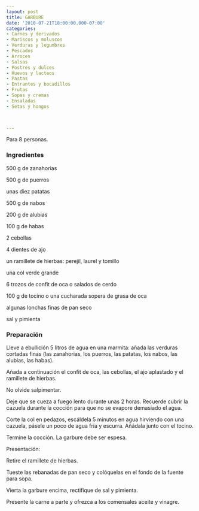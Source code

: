 ```yaml
---
layout: post
title: GARBURE
date: '2010-07-21T18:00:00.000-07:00'
categories:
- Carnes y derivados
- Mariscos y moluscos
- Verduras y legumbres
- Pescados
- Arroces
- Salsas
- Postres y dulces
- Huevos y lacteos
- Pastas
- Entrantes y bocadillos
- Frutas
- Sopas y cremas
- Ensaladas
- Setas y hongos
 


---
```


Para 8 personas.

<h3>Ingredientes</h3>

500 g de zanahorias

500 g de puerros

unas diez patatas

500 g de nabos

200 g de alubias

100 g de habas

2 cebollas

4 dientes de ajo

un ramillete de hierbas: perejil, laurel y tomillo

una col verde grande

6 trozos de confit de oca o salados de cerdo

100 g de tocino o una cucharada sopera de grasa de oca

algunas lonchas finas de pan seco

sal y pimienta

<h3>Preparación</h3>

Lleve a ebullición 5 litros de agua en una marmita: añada las verduras cortadas finas (las zanahorias, los puerros, las patatas, los nabos, las alubias, las habas).

Añada a continuación el confit de oca, las cebollas, el ajo aplastado y el ramillete de hierbas.

No olvide salpimentar.

Deje que se cueza a fuego lento durante unas 2 horas. Recuerde cubrir la cazuela durante la cocción para que no se evapore demasiado el agua.

Corte la col en pedazos, escáldela 5 minutos en agua hirviendo con una cazuela, pásele un poco de agua fría y escurra. Añádala junto con el tocino.

Termine la cocción. La garbure debe ser espesa.

Presentación:

Retire el ramillete de hierbas.

Tueste las rebanadas de pan seco y colóquelas en el fondo de la fuente para sopa.

Vierta la garbure encima, rectifique de sal y pimienta.

Presente la carne a parte y ofrezca a los comensales aceite y vinagre.

